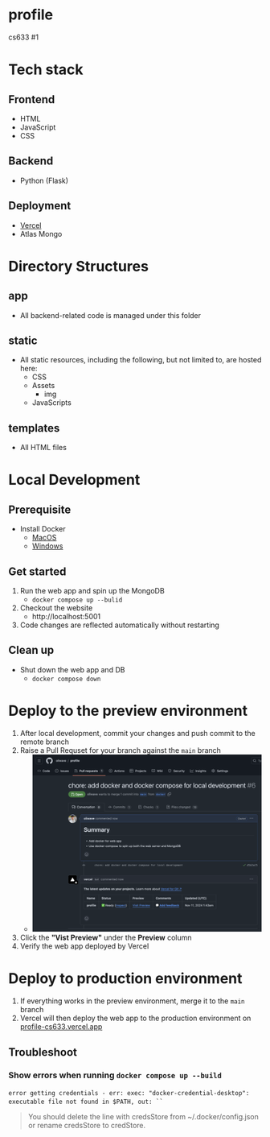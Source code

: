 # profile
cs633 #1

# Tech stack

## Frontend
- HTML
- JavaScript
- CSS

## Backend
- Python (Flask)

## Deployment
- [Vercel](https://vercel.com/docs)
- Atlas Mongo

# Directory Structures

## app

- All backend-related code is managed under this folder

## static

- All static resources, including the following, but not limited to, are hosted here:
  - CSS
  - Assets
    - img
  - JavaScripts

## templates
- All HTML files

# Local Development

## Prerequisite
- Install Docker
  - [MacOS](https://docs.docker.com/desktop/setup/install/mac-install/)
  - [Windows](https://docs.docker.com/desktop/setup/install/windows-install/)

## Get started

1. Run the web app and spin up the MongoDB
    - `docker compose up --bulid`
2. Checkout the website
    - http://localhost:5001
3. Code changes are reflected automatically without restarting

## Clean up

- Shut down the web app and DB
  - `docker compose down`

# Deploy to the preview environment

1. After local development, commit your changes and push commit to the remote branch
2. Raise a Pull Requset for your branch against the `main` branch
    - ![alt text](<docs/pull request.png>)
3. Click the **"Vist Preview"** under the **Preview** column
4. Verify the web app deployed by Vercel

# Deploy to production environment
1. If everything works in the preview environment, merge it to the `main` branch
2. Vercel will then deploy the web app to the production environment on [profile-cs633.vercel.app](https://profile-cs633.vercel.app)


## Troubleshoot

### Show errors when running `docker compose up --build`

`error getting credentials - err: exec: "docker-credential-desktop": executable file not found in $PATH, out: `` `

> You should delete the line with credsStore from ~/.docker/config.json or rename credsStore to credStore.